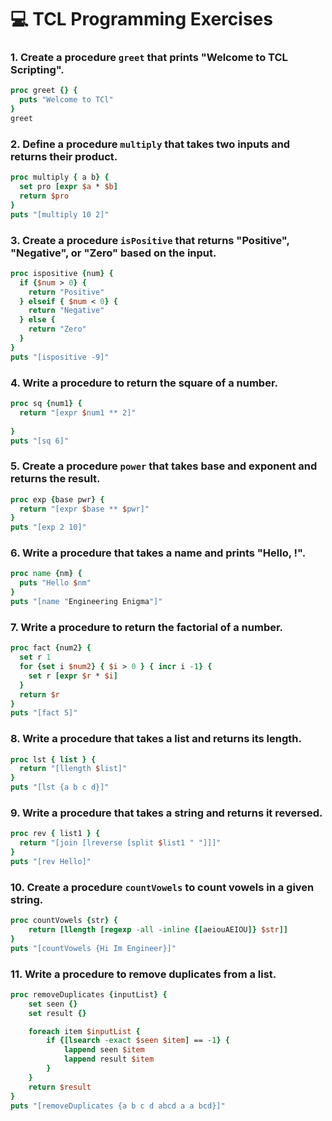 # 💻 TCL Programming Exercises

### 1. Create a procedure `greet` that prints "Welcome to TCL Scripting".
```tcl
proc greet {} {
  puts "Welcome to TCl"
}
greet 
```

### 2. Define a procedure `multiply` that takes two inputs and returns their product.
```tcl
proc multiply { a b} {
  set pro [expr $a * $b]
  return $pro
}
puts "[multiply 10 2]"
```

### 3. Create a procedure `isPositive` that returns "Positive", "Negative", or "Zero" based on the input.
```tcl
proc ispositive {num} {
  if {$num > 0} {
    return "Positive"
  } elseif { $num < 0} {
    return "Negative" 
  } else {
    return "Zero"
  }
}
puts "[ispositive -9]"
```

### 4. Write a procedure to return the square of a number.
```tcl
proc sq {num1} {
  return "[expr $num1 ** 2]"
  
}
puts "[sq 6]"
```

### 5. Create a procedure `power` that takes base and exponent and returns the result.
```tcl
proc exp {base pwr} {
  return "[expr $base ** $pwr]"
}
puts "[exp 2 10]"
```

### 6. Write a procedure that takes a name and prints "Hello, <name>!".
```tcl
proc name {nm} {
  puts "Hello $nm"
}
puts "[name "Engineering Enigma"]"
```

### 7. Write a procedure to return the factorial of a number.
```tcl
proc fact {num2} {
  set r 1
  for {set i $num2} { $i > 0 } { incr i -1} {
    set r [expr $r * $i]
  }
  return $r
}
puts "[fact 5]"
```

### 8. Write a procedure that takes a list and returns its length.
```tcl
proc lst { list } {
  return "[llength $list]"
}
puts "[lst {a b c d}]"
```
### 9. Write a procedure that takes a string and returns it reversed.
```tcl
proc rev { list1 } {
  return "[join [lreverse [split $list1 " "]]]"
}
puts "[rev Hello]"
```

### 10. Create a procedure `countVowels` to count vowels in a given string.
```tcl
proc countVowels {str} {
    return [llength [regexp -all -inline {[aeiouAEIOU]} $str]]
}
puts "[countVowels {Hi Im Engineer}]"
```

### 11. Write a procedure to remove duplicates from a list.
```tcl
proc removeDuplicates {inputList} {
    set seen {}
    set result {}

    foreach item $inputList {
        if {[lsearch -exact $seen $item] == -1} {
            lappend seen $item
            lappend result $item
        }
    }
    return $result
}
puts "[removeDuplicates {a b c d abcd a a bcd}]"
```
